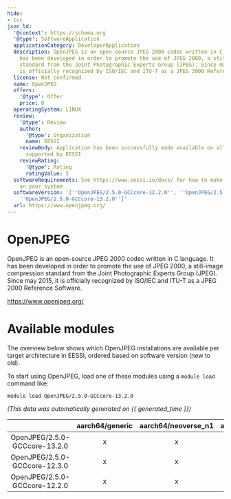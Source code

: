 ```yaml
---
hide:
- toc
json_ld:
  '@context': https://schema.org
  '@type': SoftwareApplication
  applicationCategory: DeveloperApplication
  description: OpenJPEG is an open-source JPEG 2000 codec written in C language. It
    has been developed in order to promote the use of JPEG 2000, a still-image compression
    standard from the Joint Photographic Experts Group (JPEG). Since may 2015, it
    is officially recognized by ISO/IEC and ITU-T as a JPEG 2000 Reference Software.
  license: Not confirmed
  name: OpenJPEG
  offers:
    '@type': Offer
    price: 0
  operatingSystem: LINUX
  review:
    '@type': Review
    author:
      '@type': Organization
      name: EESSI
    reviewBody: Application has been successfully made available on all architectures
      supported by EESSI
    reviewRating:
      '@type': Rating
      ratingValue: 5
  softwareRequirements: See https://www.eessi.io/docs/ for how to make EESSI available
    on your system
  softwareVersion: '[''OpenJPEG/2.5.0-GCCcore-12.2.0'', ''OpenJPEG/2.5.0-GCCcore-12.3.0'',
    ''OpenJPEG/2.5.0-GCCcore-13.2.0'']'
  url: https://www.openjpeg.org/
---
```


OpenJPEG
========


OpenJPEG is an open-source JPEG 2000 codec written in C language. It has been developed in order to promote the use of JPEG 2000, a still-image compression standard from the Joint Photographic Experts Group (JPEG). Since may 2015, it is officially recognized by ISO/IEC and ITU-T as a JPEG 2000 Reference Software.

https://www.openjpeg.org/
# Available modules


The overview below shows which OpenJPEG installations are available per target architecture in EESSI, ordered based on software version (new to old).

To start using OpenJPEG, load one of these modules using a `module load` command like:

```shell
module load OpenJPEG/2.5.0-GCCcore-13.2.0
```

*(This data was automatically generated on {{ generated_time }})*  

| |aarch64/generic|aarch64/neoverse_n1|aarch64/neoverse_v1|x86_64/generic|x86_64/amd/zen2|x86_64/amd/zen3|x86_64/amd/zen4|x86_64/intel/haswell|x86_64/intel/sapphirerapids|x86_64/intel/skylake_avx512|
| :---: | :---: | :---: | :---: | :---: | :---: | :---: | :---: | :---: | :---: | :---: |
|OpenJPEG/2.5.0-GCCcore-13.2.0|x|x|x|x|x|x|x|x|-|x|
|OpenJPEG/2.5.0-GCCcore-12.3.0|x|x|x|x|x|x|x|x|-|x|
|OpenJPEG/2.5.0-GCCcore-12.2.0|x|x|x|x|x|x|x|x|-|x|
